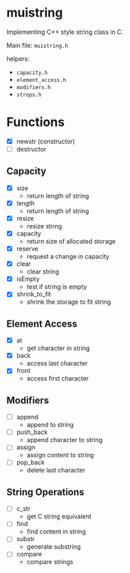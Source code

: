 # muistring
Implementing C++ style string class in C.

Main file: `muistring.h`

helpers: 
 - `capacity.h`
 - `element_access.h`
 - `modifiers.h`
 - `strops.h`

# Functions
- [x] newstr (constructor)
- [ ] destructor

## Capacity 
- [x] size
  + return length of string
- [x] length
  + return length of string
- [x] resize
  + resize string
- [x] capacity
  + return size of allocated storage
- [x] reserve
  + request a change in capacity
- [x] clear
  + clear string
- [x] isEmpty
  + test if string is empty
- [x] shrink_to_fit
  + shrink the storage to fit string

## Element Access
- [x] at
  + get character in string
- [x] back
  + access last character
- [x] front
  + access first character

## Modifiers
- [ ] append
  + append to string
- [ ] push_back
  + append character to string
- [ ] assign
  + assign content to string
- [ ] pop_back
  + delete last character

## String Operations
- [ ] c_str
  + get C string equivalent
- [ ] find
  + find content in string
- [ ] substr
  + generate substring
- [ ] compare
  + compare strings
